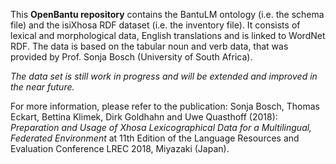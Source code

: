This **OpenBantu repository** contains the BantuLM ontology (i.e. the schema file) and the isiXhosa RDF dataset (i.e. the inventory file). It consists of lexical and morphological data, English translations and is linked to WordNet RDF. The data is based on the tabular noun and verb data, that was provided by Prof. Sonja Bosch (University of South Africa).

*The data set is still work in progress and will be extended and improved in the near future.*

For more information, please refer to the publication: 
Sonja Bosch, Thomas Eckart, Bettina Klimek, Dirk Goldhahn and Uwe Quasthoff (2018): *Preparation and Usage of Xhosa Lexicographical Data for a Multilingual, Federated Environment* at 11th Edition of the Language Resources and Evaluation Conference LREC 2018, Miyazaki (Japan).
